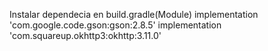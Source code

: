 Instalar dependecia en build.gradle(Module)
  implementation 'com.google.code.gson:gson:2.8.5'
  implementation 'com.squareup.okhttp3:okhttp:3.11.0'